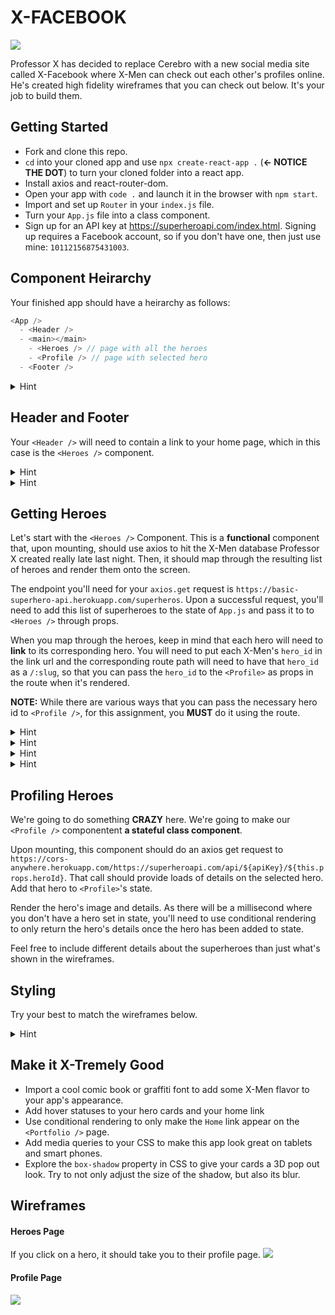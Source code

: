 # X-FACEBOOK

![](https://media.giphy.com/media/loAnHAy04UviE/giphy.gif)

Professor X has decided to replace Cerebro with a new social media site called X-Facebook where X-Men can check out each other's profiles online. He's created high fidelity wireframes that you can check out below. It's your job to build them.

## Getting Started
- Fork and clone this repo.
- `cd` into your cloned app and use `npx create-react-app .` (**<- NOTICE THE DOT**) to turn your cloned folder into a react app.
- Install axios and react-router-dom.
- Open your app with `code .` and launch it in the browser with `npm start`.
- Import and set up `Router` in your `index.js` file.
- Turn your `App.js` file into a class component.
- Sign up for an API key at https://superheroapi.com/index.html. Signing up requires a Facebook account, so if you don't have one, then just use mine: `10112156875431003`.

## Component Heirarchy
Your finished app should have a heirarchy as follows:

```js
<App /> 
  - <Header />
  - <main></main>
    - <Heroes /> // page with all the heroes
    - <Profile /> // page with selected hero
  - <Footer />
```

<details><summary>Hint</summary>
  
  Don't forget to import axios from axios and Route from react-router-dom in your App.js!

</details>

## Header and Footer 
Your `<Header />` will need to contain a link to your home page, which in this case is the `<Heroes />` component. 

<details><summary>Hint</summary>
  
  Don't forget to import Link from react-router-dom!

</details>

<details><summary>Hint</summary>
  
  When you set up the Route path for `<Heroes />`, remember that the paths for home pages must be exact!

</details>

## Getting Heroes 
Let's start with the `<Heroes />` Component. This is a **functional** component that, upon mounting, should use axios to hit the X-Men database Professor X created really late last night. Then, it should map through the resulting list of heroes and render them onto the screen.

The endpoint you'll need for your `axios.get` request is `https://basic-superhero-api.herokuapp.com/superheros`. Upon a successful request, you'll need to add this list of superheroes to the state of `App.js` and pass it to to `<Heroes />` through props.

When you map through the heroes, keep in mind that each hero will need to **link** to its corresponding hero. You will need to put each X-Men's `hero_id` in the link url and the corresponding route path will need to have that `hero_id` as a `/:slug`, so that you can pass the `hero_id` to the `<Profile>` as props in the route when it's rendered.

**NOTE:** While there are various ways that you can pass the necessary hero id to `<Profile />`, for this assignment, you **MUST** do it using the route.

<details><summary>Hint</summary>
  
  Don't forget to import Link from react-router-dom!
  
</details>

<details><summary>Hint</summary>
  
  When you map through each hero, you will need to wrap each hero `<div>` with a `<Link>`
  
</details>

<details><summary>Hint</summary>
  
  In that last hint, this is what I was talking about specifically.
  
  ```
  props.heroes.map(hero => (
    <Link to={`/${hero.hero_id}`} key={hero.id} >
      // hero details
    </Link>
  ))
  ```
  
  
</details>

<details><summary>Hint</summary>
  
  Confused about passing the `hero_id` as props through the route? Review the [Advanced Router lesson](https://git.generalassemb.ly/sei-nyc-dinosaurs/Advanced-React-Router).
  
</details>

## Profiling Heroes
We're going to do something **CRAZY** here. We're going to make our `<Profile />` componentent **a stateful class component**.

Upon mounting, this component should do an axios get request to `https://cors-anywhere.herokuapp.com/https://superheroapi.com/api/${apiKey}/${this.props.heroId}`. That call should provide loads of details on the selected hero. Add that hero to `<Profile>`'s state.

Render the hero's image and details. As there will be a millisecond where you don't have a hero set in state, you'll need to use conditional rendering to only return the hero's details once the hero has been added to state.

Feel free to include different details about the superheroes than just what's shown in the wireframes.

## Styling
Try your best to match the wireframes below.

<details><summary>Hint</summary>
  
CSS Grid is a great solution for the `<Heroes />` layout. Something similar to the Chonky Cat HW or the Madlib Giphy Wall HW should work here.
  
</details>

## Make it X-Tremely Good
- Import a cool comic book or graffiti font to add some X-Men flavor to your app's appearance.
- Add hover statuses to your hero cards and your home link
- Use conditional rendering to only make the `Home` link appear on the `<Portfolio />` page.
- Add media queries to your CSS to make this app look great on tablets and smart phones.
- Explore the `box-shadow` property in CSS to give your cards a 3D pop out look. Try to not only adjust the size of the shadow, but also its blur.

## Wireframes

#### Heroes Page
If you click on a hero, it should take you to their profile page.
![](https://res.cloudinary.com/briandanger/image/upload/v1571231252/screencapture-localhost-3001-2019-10-16-09_04_43_gegz6e.png)

#### Profile Page
![](https://res.cloudinary.com/briandanger/image/upload/v1571230954/screencapture-localhost-3001-339-2019-10-16-09_00_44_obwk73.png)
